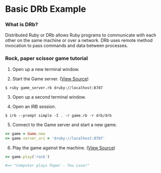 # Basic DRb Example

### What is DRb?
Distributed Ruby or DRb allows Ruby programs to communicate with each other on the same machine or over a network. DRb uses remote method invocation to pass commands and data between processes.

### Rock, paper scissor game tutorial


1. Open up a new terminal window.

2. Start the Game server. ([View Source](/game_server.rb))

```
$ ruby game_server.rb druby://localhost:8787
```

3. Open up a second terminal window.

4. Open an IRB session.

```
$ irb --prompt simple -I . -r game.rb -r drb/drb
```

5. Connect to the Game server and start a new game.

```ruby
>> game = Game.new
>> game.server_uri = 'druby://localhost:8787'
```

6. Play the game against the machine. ([View Source](/game.rb))

```ruby
>> game.play('rock')

#=> "Computer plays Paper - You Lose!"
```
